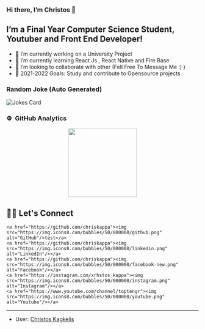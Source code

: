 ### Hi there, I’m Christos 👋
## I’m a Final Year Computer Science Student, Youtuber and Front End Developer!
- 🔭 I’m currently working on a University Project
- 🌱 I’m currently learning React Js , React Native and Fire Base 
- 👯 I’m looking to collaborate with other (Fell Free To Message Me :) )
- 🥅 2021-2022 Goals: Study and contribute to Opensource projects


### Random Joke (Auto Generated)

![Jokes Card](https://readme-jokes.vercel.app/api)


### ⚙️ &nbsp;GitHub Analytics

<p align="center">
<a href="https://github.com/chriskappa">

  <img height="180em" src="https://github-readme-stats-eight-theta.vercel.app/api/top-langs/?username=chriskappa&layout=compact&langs_count=8&theme=algolia"/>
</a>
</p>

## 🙋‍♀️ Let's Connect
<p align="center">
 
	<a href="https://github.com/chriskappa"><img src="https://img.icons8.com/bubbles/50/000000/github.png" alt="GitHub"/>test</a>
	<a href="https://github.com/chriskappa"><img src="https://img.icons8.com/bubbles/50/000000/linkedin.png" alt="LinkedIn"/></a>
	<a href="https://github.com/chriskappa"><img src="https://img.icons8.com/bubbles/50/000000/facebook-new.png" alt="Facebook"/></a>
	<a href="https://instagram.com/xrhstos_kappa"><img src="https://img.icons8.com/bubbles/50/000000/instagram.png" alt="Instagram"/></a>
	<a href="https://www.youtube.com/channel/toptengr"><img src="https://img.icons8.com/bubbles/50/000000/youtube.png" alt="Youtube"/></a>
	
</p>

<hr/>

* User: [Christos Kagkelis](https://github.com/chriskappa)



